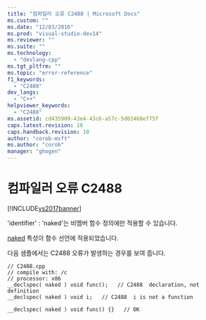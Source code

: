 ```yaml
---
title: "컴파일러 오류 C2488 | Microsoft Docs"
ms.custom: ""
ms.date: "12/03/2016"
ms.prod: "visual-studio-dev14"
ms.reviewer: ""
ms.suite: ""
ms.technology: 
  - "devlang-cpp"
ms.tgt_pltfrm: ""
ms.topic: "error-reference"
f1_keywords: 
  - "C2488"
dev_langs: 
  - "C++"
helpviewer_keywords: 
  - "C2488"
ms.assetid: cd435909-43e4-43c6-a57c-5d02468ef75f
caps.latest.revision: 10
caps.handback.revision: 10
author: "corob-msft"
ms.author: "corob"
manager: "ghogen"
---
```

# 컴파일러 오류 C2488
[!INCLUDE[vs2017banner](../../assembler/inline/includes/vs2017banner.md)]

'identifier' : 'naked'는 비멤버 함수 정의에만 적용할 수 있습니다.  
  
 [naked](../../cpp/naked-cpp.md) 특성이 함수 선언에 적용되었습니다.  
  
 다음 샘플에서는 C2488 오류가 발생하는 경우를 보여 줍니다.  
  
```  
// C2488.cpp  
// compile with: /c  
// processor: x86  
__declspec( naked ) void func();   // C2488  declaration, not definition  
__declspec( naked ) void i;   // C2488  i is not a function  
  
__declspec( naked ) void func() {}   // OK  
```